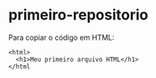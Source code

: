 # primeiro-repositorio

Para copiar o código em HTML:
```
<html>
  <h1>Meu primeiro arquivo HTML</h1>
</html
```

